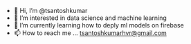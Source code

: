 - 👋 Hi, I’m @tsantoshkumar
- 👀 I’m interested in data science and machine learning
- 🌱 I’m currently learning how to deply ml models on firebase 
- 📫 How to reach me ... tsantoshkumarhvr@gmail.com

<!---
tsantoshkumar/tsantoshkumar is a ✨ special ✨ repository because its `README.md` (this file) appears on your GitHub profile.
You can click the Preview link to take a look at your changes.
--->
